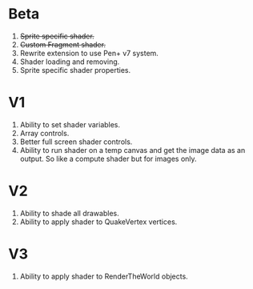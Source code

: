 # Beta

1. ~~Sprite specific shader.~~
2. ~~Custom Fragment shader.~~
3. Rewrite extension to use Pen+ v7 system.
4. Shader loading and removing.
5. Sprite specific shader properties.

# V1

1. Ability to set shader variables.
2. Array controls.
3. Better full screen shader controls.
4. Ability to run shader on a temp canvas and get the image data as an output. So like a compute shader but for images only.

# V2

1. Ability to shade all drawables.
2. Ability to apply shader to QuakeVertex vertices.

# V3
1. Ability to apply shader to RenderTheWorld objects.

